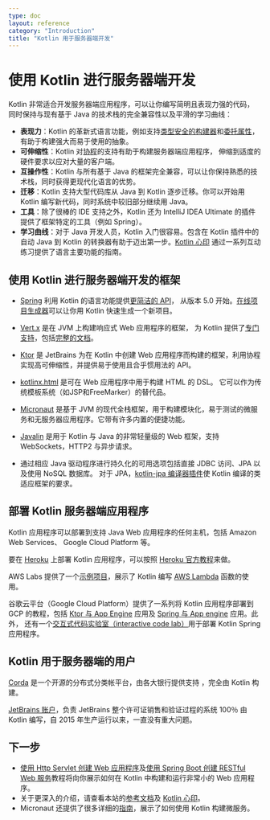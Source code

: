 ```yaml
---
type: doc
layout: reference
category: "Introduction"
title: "Kotlin 用于服务器端开发"
---
```


# 使用 Kotlin 进行服务器端开发

Kotlin 非常适合开发服务器端应用程序，可以让你编写简明且表现力强的代码，
同时保持与现有基于 Java 的技术栈的完全兼容性以及平滑的学习曲线：

 * **表现力**：Kotlin 的革新式语言功能，例如支持[类型安全的构建器](type-safe-builders.html)<!--
   -->和[委托属性](delegated-properties.html)，有助于构建强大而易于使用的抽象。
 * **可伸缩性**：Kotlin 对[协程](coroutines.html)的支持有助于构建服务器端应用程序，
   伸缩到适度的硬件要求以应对大量的客户端。
 * **互操作性**：Kotlin 与所有基于 Java 的框架完全兼容，可以让你保持<!--
   -->熟悉的技术栈，同时获得更现代化语言的优势。
 * **迁移**：Kotlin 支持大型代码库从 Java 到 Kotlin 逐步迁移。你可以开始<!--
   -->用 Kotlin 编写新代码，同时系统中较旧部分继续用 Java。
 * **工具**：除了很棒的 IDE 支持之外，Kotlin 还为 IntelliJ IDEA Ultimate 的插件提供了框架特定的工具（例如
   Spring）。
 * **学习曲线**：对于 Java 开发人员，Kotlin 入门很容易。包含在 Kotlin 插件中的自动 Java 到 Kotlin 的转换器有助于迈出第一步。[Kotlin 心印](https://www.kotlincn.net/docs/tutorials/koans.html) 通过一系列互动练习提供了语言主要功能的指南。

## 使用 Kotlin 进行服务器端开发的框架

 * [Spring](https://spring.io) 利用 Kotlin 的语言功能提供[更简洁的 API](https://spring.io/blog/2017/01/04/introducing-kotlin-support-in-spring-framework-5-0)，
从版本 5.0 开始。[在线项目生成器](https://start.spring.io/#!language=kotlin)可以让你用 Kotlin 快速生成一个新项目。

 * [Vert.x](http://vertx.io) 是在 JVM 上构建响应式 Web 应用程序的框架，
为 Kotlin 提供了[专门支持](https://github.com/vert-x3/vertx-lang-kotlin)，包括[完整的文档](http://vertx.io/docs/vertx-core/kotlin/)。

 * [Ktor](https://ktor.kotlincn.net) 是 JetBrains 为在 Kotlin 中创建 Web 应用程序而构建的框架，利用协程实现高可伸缩性，并提供易于使用且合乎惯用法的 API。

 * [kotlinx.html](https://github.com/kotlin/kotlinx.html) 是可在 Web 应用程序中用于构建 HTML 的 DSL。
它可以作为传统模板系统（如JSP和FreeMarker）的替代品。

 * [Micronaut](https://micronaut.io/) 是基于 JVM 的现代全栈框架，用于构建模块化，易于测试的微服务和无服务器应用程序。它带有许多内置的便捷功能。
 
 * [Javalin](https://javalin.io) 是用于 Kotlin 与 Java 的非常轻量级的 Web 框架，支持 WebSockets，HTTP2 与异步请求。

 * 通过相应 Java 驱动程序进行持久化的可用选项包括直接 JDBC 访问、JPA 以及使用 NoSQL 数据库。
对于 JPA，[kotlin-jpa 编译器插件](compiler-plugins.html#jpa-支持)使
Kotlin 编译的类适应框架的要求。

## 部署 Kotlin 服务器端应用程序

Kotlin 应用程序可以部署到支持 Java Web 应用程序的任何主机，包括 Amazon Web Services、
Google Cloud Platform 等。

要在 [Heroku](https://www.heroku.com) 上部署 Kotlin 应用程序，可以按照 [Heroku 官方教程](https://devcenter.heroku.com/articles/getting-started-with-kotlin)来做。

AWS Labs 提供了一个[示例项目](https://github.com/awslabs/serverless-photo-recognition)，展示了 Kotlin
编写 [AWS Lambda](https://aws.amazon.com/lambda/) 函数的使用。

谷歌云平台（Google Cloud Platform）提供了一系列将 Kotlin 应用程序部署到 GCP 的教程，包括 [Ktor 与 App Engine](https://cloud.google.com/community/tutorials/kotlin-ktor-app-engine-java8) 应用及 [Spring 与 App engine](https://cloud.google.com/community/tutorials/kotlin-springboot-app-engine-java8) 应用。此外，
还有一个[交互式代码实验室（interactive code lab）](https://codelabs.developers.google.com/codelabs/cloud-spring-cloud-gcp-kotlin)用于部署 Kotlin Spring 应用程序。

## Kotlin 用于服务器端的用户

[Corda](https://www.corda.net/) 是一个开源的分布式分类帐平台，由各大银行提供支持
，完全由 Kotlin 构建。

[JetBrains 账户](https://account.jetbrains.com/)，负责 JetBrains 整个许可证销售和验证<!--
-->过程的系统 100％ 由 Kotlin 编写，自 2015 年生产运行以来，一直没有重大问题。


## 下一步

* [使用 Http Servlet 创建 Web 应用程序](https://www.kotlincn.net/docs/tutorials/httpservlets.html)及<!--
-->[使用 Spring Boot 创建 RESTful Web 服务](https://www.kotlincn.net/docs/tutorials/spring-boot-restful.html)教程<!--
-->将向你展示如何在 Kotlin 中构建和运行非常小的 Web 应用程序。
* 关于更深入的介绍，请查看本站的[参考文档](index.html)及
[Kotlin 心印](https://www.kotlincn.net/docs/tutorials/koans.html)。
* Micronaut 还提供了很多详细的[指南](https://guides.micronaut.io/tags/kotlin.html)，展示了如何使用 Kotlin 构建微服务。
